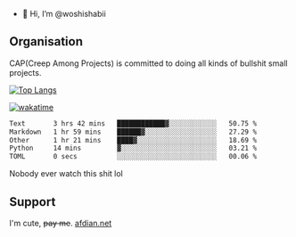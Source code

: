 - 👋 Hi, I’m @woshishabii

## Organisation

CAP(Creep Among Projects) is committed to doing all kinds of bullshit small projects.

[![Top Langs](https://github-readme-stats.vercel.app/api/top-langs/?username=woshishabii&layout=compact)](https://github.com/anuraghazra/github-readme-stats)

[![wakatime](https://wakatime.com/badge/user/34d02784-acc1-4a16-82d7-33fdb53c4ed6.svg)](https://wakatime.com/@34d02784-acc1-4a16-82d7-33fdb53c4ed6)


<!--START_SECTION:waka-->

```txt
Text       3 hrs 42 mins   ████████████▓░░░░░░░░░░░░   50.75 %
Markdown   1 hr 59 mins    ██████▓░░░░░░░░░░░░░░░░░░   27.29 %
Other      1 hr 21 mins    ████▓░░░░░░░░░░░░░░░░░░░░   18.69 %
Python     14 mins         ▓░░░░░░░░░░░░░░░░░░░░░░░░   03.21 %
TOML       0 secs          ░░░░░░░░░░░░░░░░░░░░░░░░░   00.06 %
```

<!--END_SECTION:waka-->

Nobody ever watch this shit lol

## Support
I'm cute, ~~pay me~~.
[afdian.net](https://afdian.com/a/woshishabi)

<!---
woshishabii/woshishabii is a ✨ special ✨ repository because its `README.md` (this file) appears on your GitHub profile.
You can click the Preview link to take a look at your changes.
--->
